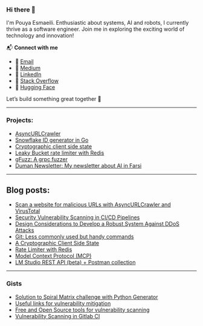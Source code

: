 ### Hi there 👋

I'm Pouya Esmaeili. Enthusiastic about systems, AI and robots, I currently thrive as a software engineer. Join me in exploring the exciting world of technology and innovation!

📬 **Connect with me**  
- 📧 [Email](mailto:pouya.esmaeili.g@gmail.com)  
- 📝 [Medium](https://medium.com/@pouya.esmaeili.g)  
- 💼 [LinkedIn](https://www.linkedin.com/in/pouya-esmaeili/)  
- 💬 [Stack Overflow](https://stackoverflow.com/users/13118327/pouya-esmaeili?tab=profile)  
- 🤗 [Hugging Face](https://huggingface.co/Pouyae)

Let’s build something great together 🚀

---

### Projects: 
- [AsyncURLCrawler](https://github.com/PouyaEsmaeili/AsyncURLCrawler)
- [Snowflake ID generator in Go](https://github.com/PouyaEsmaeili/SnowflakeID)
- [Cryptographic client side state](https://github.com/PouyaEsmaeili/CryptographicClientSideUserState)
- [Leaky Bucket rate limiter with Redis](https://github.com/PouyaEsmaeili/RateLimiter)
- [gFuzz: A grpc fuzzer](https://github.com/PouyaEsmaeili/gFuzz)
- [Duman Newsletter: My newsletter about AI in Farsi](https://github.com/duman-ai)

---

## Blog posts:
- [Scan a website for malicious URLs with AsyncURLCrawler and VirusTotal](https://medium.com/@pouya.esmaeili.g/viruscan-a-website-for-malicious-url-with-asyncurlcrawler-and-virus-total-2adaef0201c3)
- [Security Vulnerability Scanning in CI/CD Pipelines](https://medium.com/@pouya.esmaeili.g/security-vulnerability-scanning-in-ci-cd-pipelines-75e566caee95)
- [Design Considerations to Develop a Robust System Against DDoS Attacks](https://medium.com/@pouya.esmaeili.g/design-considerations-to-develop-a-robust-system-against-ddos-attacks-b62bf75a796f?source=friends_link&sk=7554fe1487c0288f8f7a5638874a96ef)
- [Git: Less commonly used but handy commands](https://medium.com/@pouya.esmaeili.g/git-less-commonly-used-but-handy-commands-d189e0619f47?source=friends_link&sk=797a152a02f805c830f20eaf64a41e8f)
- [A Cryptographic Client Side State](https://medium.com/@pouya.esmaeili.g/a-cryptographic-client-side-user-state-dd6085100c73?source=friends_link&sk=eeec49909cfd51c8062262358b7a923d)
- [Rate Limiter with Redis](https://medium.com/@pouya.esmaeili.g/rate-limiter-with-redis-ac6913932bf5?source=friends_link&sk=bb59d7a999b6ae21e1d84fa22dc85a93)
- [Model Context Protocol (MCP)](https://github.com/PouyaEsmaeili/mcp?tab=readme-ov-file)
- [LM Studio REST API (beta) + Postman collection](https://github.com/PouyaEsmaeili/lm-studio)

---

### Gists
- [Solution to Spiral Matrix challenge with Python Generator](https://gist.github.com/PouyaEsmaeili/3a37ba0a3ba663e4b7bed067013e2cac)
- [Useful links for vulnerability mitigation](https://gist.github.com/PouyaEsmaeili/01c3950623545f00646c2bb3d341979a)
- [Free and Open Source tools for vulnerability scanning](https://gist.github.com/PouyaEsmaeili/7c857ed1db8e4b0fc0ece1907d5c24a6)
- [Vulnerability Scanning in Gitlab CI](https://gist.github.com/PouyaEsmaeili/9eb24e0ce9588f4738b11c55b8b15138)
